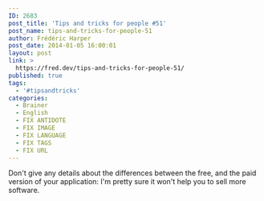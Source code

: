 ```yaml
---
ID: 2683
post_title: 'Tips and tricks for people #51'
post_name: tips-and-tricks-for-people-51
author: Frédéric Harper
post_date: 2014-01-05 16:00:01
layout: post
link: >
  https://fred.dev/tips-and-tricks-for-people-51/
published: true
tags:
  - '#tipsandtricks'
categories:
  - Brainer
  - English
  - FIX ANTIDOTE
  - FIX IMAGE
  - FIX LANGUAGE
  - FIX TAGS
  - FIX URL
---
```

<p>Don't give any details about the differences between the free, and the paid version of your application: I'm pretty sure it won't help you to sell more software.</p> 